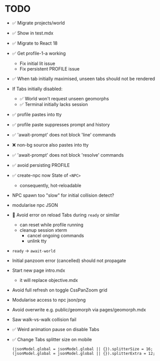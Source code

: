 # TODO

- ✅ Migrate projects/world
- ✅ Show in test.mdx
- ✅ Migrate to React 18

- ✅ Get profile-1-a working
  - Fix initial lit issue
  - Fix persistent PROFILE issue

- ✅ When tab initially maximised, unseen tabs should not be rendered

- If Tabs initially disabled:
  - ✅ World won't request unseen geomorphs
  - ✅ Terminal initially lacks session

- ✅ profile pastes into tty
- ✅ profile paste suppresses prompt and history
- ✅ 'await-prompt' does not block 'line' commands
- ❌ non-bg source also pastes into tty
- ✅ 'await-prompt' does not block 'resolve' commands
- ✅ avoid persisting PROFILE

- ✅ create-npc now State of `<NPC>`
  - consequently, hot-reloadable

- NPC spawn too "slow" for initial collision detect?

- modularise npc JSON

- 🚧 Avoid error on reload Tabs during `ready` or similar
  - can reset while profile running
  - cleanup session xterm
    - cancel ongoing commands
    - unlink tty

- `ready` -> `await-world`

- Initial panzoom error (cancelled) should not propagate 

- Start new page intro.mdx
  - it will replace objective.mdx


- Avoid full refresh on toggle CssPanZoom grid

- Modularise access to npc json/png

- Avoid overwrite e.g. public/geomorph via pages/geomorph.mdx

- Saw walk-vs-walk collision fail

- ✅ Weird animation pause on disable Tabs

- ✅ Change Tabs splitter size on mobile
  ```tsx
  (jsonModel.global = jsonModel.global || {}).splitterSize = 16;
  (jsonModel.global = jsonModel.global || {}).splitterExtra = 12;
  ```
  